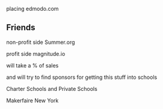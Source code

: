


placing
edmodo.com


Friends
-------

non-profit side
Summer.org

profit side
magnitude.io

will take a % of sales

and will try to find sponsors for getting this stuff into schools




Charter Schools and Private Schools

Makerfaire New York

